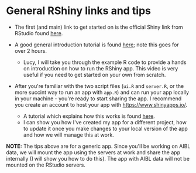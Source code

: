 # General RShiny links and tips

* The first (and main) link to get started on is the official Shiny link from RStudio found [here](https://shiny.rstudio.com/).

* A good general introduction tutorial is found [here](https://shiny.rstudio.com/tutorial/); note this goes for over 2 hours.
  + Lucy, I will take you through the example R code to provide a hands on introduction on how to run the RShiny app. This video is very useful if you need to get started on your own from scratch.

* After you're familiar with the two script files (`ui.R` and `server.R`, or the more succint way to run an app with `app.R`) and can run your app locally in your machine - you're ready to start sharing the app. I recommend you create an account to host your app with https://www.shinyapps.io/.
  + A tutorial which explains how this works is found [here](https://vimeo.com/rstudioinc/review/131218530/212d8a5a7a/#t=30m35s).
  + I can show you how I've created my app for a different project, how to update it once you make changes to your local version of the app and how we will manage this at work.
  
__NOTE:__ The tips above are for a generic app. Since you'll be working on AIBL data, we will mount the app using the servers at work and share the app internally (I will show you how to do this). The app with AIBL data will not be mounted on the RStudio servers.

